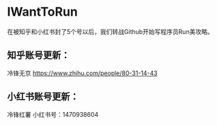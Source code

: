 # IWantToRun

在被知乎和小红书封了5个号以后，我们转战Github开始写程序员Run美攻略。

## 知乎账号更新：

冷锋无京
https://www.zhihu.com/people/80-31-14-43

## 小红书账号更新：
冷锋红薯
小红书号：1470938604
